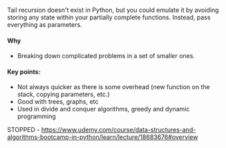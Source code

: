 Tail recursion doesn't exist in Python, but you could emulate it by avoiding
storing any state within your partially complete functions. Instead, pass everything 
as parameters. 

#### Why
- Breaking down complicated problems in a set of smaller ones.


#### Key points:

- Not always quicker as there is some overhead (new function on the stack, 
copying parameters, etc.)
- Good with trees, graphs, etc
- Used in divide and conquer algorithms, greedy and dynamic programming

STOPPED  - https://www.udemy.com/course/data-structures-and-algorithms-bootcamp-in-python/learn/lecture/18683676#overview